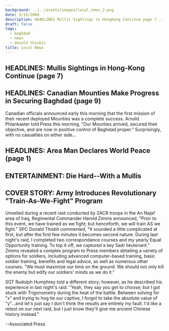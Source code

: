 ```yaml
---
background: ../../assets/images/local_news_2.png
date: 5/15/2004
description: HEADLINES Mullis Sightings in HongKong Continue page 7...
draft: false
tags:
  - baghdad
  - news
  - donald thisbit
title: Local News
---
```

  
## HEADLINES: Mullis Sightings in Hong-Kong Continue (page 7)  
  
## HEADLINES: Canadian Mounties Make Progress in Securing Baghdad (page 9)  
  
Canadian officials announced early this morning that the first mission of their recent deployed Mounties was a complete success. Arnold Phlankaster told Press this morning, "Our Mounties arrived, secured their objective, and are now in positive control of Baghdad proper." Surprisingly, with no casualties on either side...  
  
## HEADLINES: Area Man Declares World Peace (page 1)  
  
## ENTERTAINMENT: Die Hard--With a Mullis  
  
## COVER STORY: Army Introduces Revolutionary "Train-As-We-Fight" Program  
  
Unveiled during a recent raid conducted by 2ACR troops in the An Najaf area of Iraq, Regimental Commander Harold Zimms announced, "Prior to this event, we have trained as we fight; but henceforth, we will train AS we fight." SPC Donald Thisbit commented, "It sounded a little complicated at first, but after the first few minutes it becomes second nature. During last night's raid, I completed two correspondance courses and my yearly Equal Opportunity training. To top it off, we captured a key Sadr lieutenant." Zimms revealed a complex program to Press members detailing a variety of options for soldiers, including advanced computer-based training, basic soldier training, benefits and legal advice, as well as numerous other courses. "We must maximize our time on the ground. We should not only kill the enemy but edify our soldiers' minds as we do it."  
  
SGT Rudolph Humphrey told a different story; however, as he described his experience in last night's raid. "Yeah, they say you get to choose; but I got stuck with Trigonometry during the heat of the battle. Between solving for "x" and trying to hog tie our captive, I forgot to take the absolute value of "y"...and let's just say I don't think the results are entirely my fault. I'd like a retest on our next raid, but I just know they'll give me ancient Chinese history instead."  
  
\--Associated Press  
